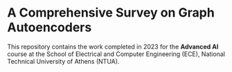 # A Comprehensive Survey on Graph Autoencoders

This repository contains the work completed in 2023 for the **Advanced AI** course at the School of Electrical and Computer Engineering (ECE), National Technical University of Athens (NTUA).
